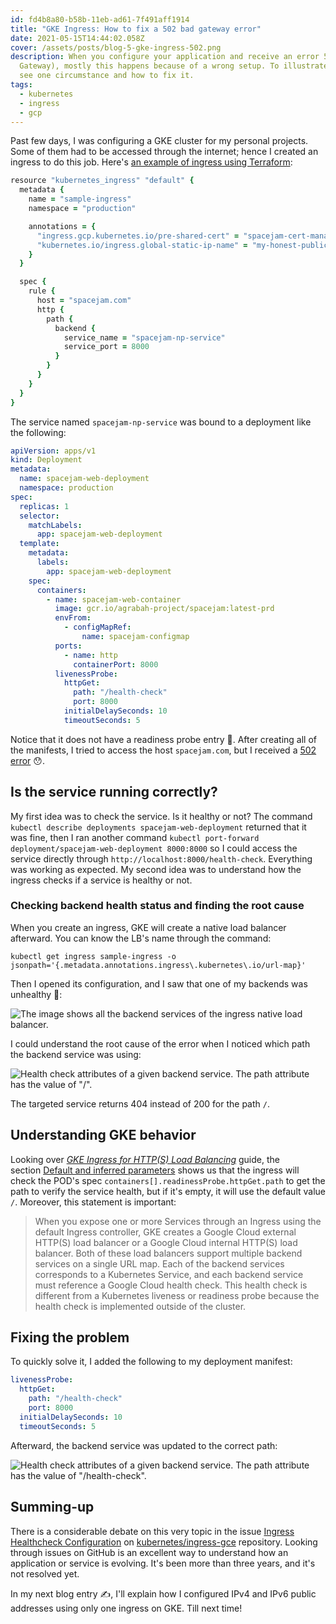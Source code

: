 ```yaml
---
id: fd4b8a80-b58b-11eb-ad61-7f491aff1914
title: "GKE Ingress: How to fix a 502 bad gateway error"
date: 2021-05-15T14:44:02.058Z
cover: /assets/posts/blog-5-gke-ingress-502.png
description: When you configure your application and receive an error 502 (Bad
  Gateway), mostly this happens because of a wrong setup. To illustrate, let's
  see one circumstance and how to fix it.
tags:
  - kubernetes
  - ingress
  - gcp
---
```

Past few days, I was configuring a GKE cluster for my personal projects. Some of them had to be accessed through the internet; hence I created an ingress to do this job. Here's [an example of ingress using Terraform](https://registry.terraform.io/providers/hashicorp/kubernetes/latest/docs/resources/ingress):

```ruby
resource "kubernetes_ingress" "default" {
  metadata {
    name = "sample-ingress"
    namespace = "production"

    annotations = {
      "ingress.gcp.kubernetes.io/pre-shared-cert" = "spacejam-cert-manager"
      "kubernetes.io/ingress.global-static-ip-name" = "my-honest-public-ip"
    }
  }

  spec {
    rule {
      host = "spacejam.com"
      http {
        path {
          backend {
            service_name = "spacejam-np-service"
            service_port = 8000
          }
        }
      }
    }
  }
}
```

The service named `spacejam-np-service` was bound to a deployment like the following:

```yaml
apiVersion: apps/v1
kind: Deployment
metadata:
  name: spacejam-web-deployment
  namespace: production
spec:
  replicas: 1
  selector:
    matchLabels:
      app: spacejam-web-deployment
  template:
    metadata:
      labels:
        app: spacejam-web-deployment
    spec:
      containers:
        - name: spacejam-web-container
          image: gcr.io/agrabah-project/spacejam:latest-prd
          envFrom:
            - configMapRef:
                name: spacejam-configmap
          ports:
            - name: http
              containerPort: 8000
          livenessProbe:
            httpGet:
              path: "/health-check"
              port: 8000
            initialDelaySeconds: 10
            timeoutSeconds: 5
```

Notice that it does not have a readiness probe entry 🤔. After creating all of the manifests, I tried to access the host `spacejam.com`, but I received a [502 error](https://developer.mozilla.org/en-US/docs/Web/HTTP/Status/502) 😯.

## Is the service running correctly?

My first idea was to check the service. Is it healthy or not? The command `kubectl describe deployments spacejam-web-deployment` returned that it was fine, then I ran another command `kubectl port-forward deployment/spacejam-web-deployment 8000:8000` so I could access the service directly through `http://localhost:8000/health-check`. Everything was working as expected. My second idea was to understand how the ingress checks if a service is healthy or not.

### Checking backend health status and finding the root cause

When you create an ingress, GKE will create a native load balancer afterward. You can know the LB's name through the command:

```shellsession
kubectl get ingress sample-ingress -o jsonpath='{.metadata.annotations.ingress\.kubernetes\.io/url-map}'
```

Then I opened its configuration, and I saw that one of my backends was unhealthy 👀:

![The image shows all the backend services of the ingress native load balancer.](/assets/posts/blog-5-image-1.png "GCP Load Balancer backend services.")

I could understand the root cause of the error when I noticed which path the backend service was using:

![Health check attributes of a given backend service. The path attribute has the value of "/".](/assets/posts/blog-5-image-2.png "Backend service health check setup")

The targeted service returns 404 instead of 200 for the path `/`.

## Understanding GKE behavior

Looking over *[GKE Ingress for HTTP(S) Load Balancing](https://cloud.google.com/kubernetes-engine/docs/concepts/ingress#overview)* guide, the section [Default and inferred parameters](https://cloud.google.com/kubernetes-engine/docs/concepts/ingress#def_inf_hc) shows us that the ingress will check the POD's spec `containers[].readinessProbe.httpGet.path` to get the path to verify the service health, but if it's empty, it will use the default value `/`. Moreover, this statement is important:

> When you expose one or more Services through an Ingress using the default Ingress controller, GKE creates a Google Cloud external HTTP(S) load balancer or a Google Cloud internal HTTP(S) load balancer. Both of these load balancers support multiple backend services on a single URL map. Each of the backend services corresponds to a Kubernetes Service, and each backend service must reference a Google Cloud health check. This health check is different from a Kubernetes liveness or readiness probe because the health check is implemented outside of the cluster.

## Fixing the problem

To quickly solve it, I added the following to my deployment manifest:

```yaml
livenessProbe:
  httpGet:
    path: "/health-check"
    port: 8000
  initialDelaySeconds: 10
  timeoutSeconds: 5
```

Afterward, the backend service was updated to the correct path:

![Health check attributes of a given backend service. The path attribute has the value of "/health-check".](/assets/posts/blog-5-image-3.png "Backend service health check setup after fix")

## Summing-up

There is a considerable debate on this very topic in the issue [Ingress Healthcheck Configuration](https://github.com/kubernetes/ingress-gce/issues/42) on [kubernetes/ingress-gce](https://github.com/kubernetes/ingress-gce) repository. Looking through issues on GitHub is an excellent way to understand how an application or service is evolving. It's been more than three years, and it's not resolved yet.

In my next blog entry ✍, I'll explain how I configured IPv4 and IPv6 public addresses using only one ingress on GKE. Till next time!